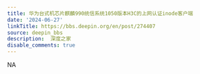 ```yaml
---
title: 华为台式机芯片麒麟990统信系统1050版本H3C的上网认证inode客户端
date: '2024-06-27'
linkTitle: https://bbs.deepin.org/en/post/274407
source: deepin_bbs
description:  深度之家 
disable_comments: true
---
```

NA

